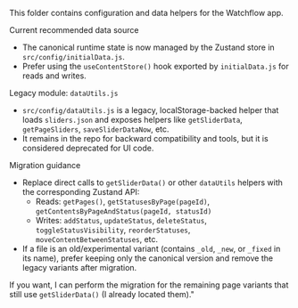 This folder contains configuration and data helpers for the Watchflow app.

Current recommended data source
- The canonical runtime state is now managed by the Zustand store in `src/config/initialData.js`.
- Prefer using the `useContentStore()` hook exported by `initialData.js` for reads and writes.

Legacy module: `dataUtils.js`
- `src/config/dataUtils.js` is a legacy, localStorage-backed helper that loads `sliders.json` and exposes helpers like `getSliderData`, `getPageSliders`, `saveSliderDataNow`, etc.
- It remains in the repo for backward compatibility and tools, but it is considered deprecated for UI code.

Migration guidance
- Replace direct calls to `getSliderData()` or other `dataUtils` helpers with the corresponding Zustand API:
  - Reads: `getPages()`, `getStatusesByPage(pageId)`, `getContentsByPageAndStatus(pageId, statusId)`
  - Writes: `addStatus`, `updateStatus`, `deleteStatus`, `toggleStatusVisibility`, `reorderStatuses`, `moveContentBetweenStatuses`, etc.
- If a file is an old/experimental variant (contains `_old`, `_new`, or `_fixed` in its name), prefer keeping only the canonical version and remove the legacy variants after migration.

If you want, I can perform the migration for the remaining page variants that still use `getSliderData()` (I already located them)."
